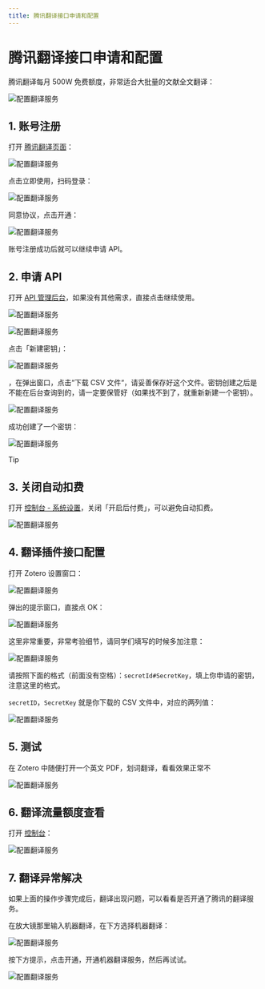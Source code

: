 ```yaml
---
title: 腾讯翻译接口申请和配置
---
```


# 腾讯翻译接口申请和配置

腾讯翻译每月 500W 免费额度，非常适合大批量的文献全文翻译：

![配置翻译服务](../../../assets/images/zotero-plugin-translate/tencent-1.png)

## 1. 账号注册

打开 [腾讯翻译页面](https://cloud.tencent.com/product/tmt)：

![配置翻译服务](../../../assets/images/zotero-plugin-translate/tencent-2.png)

点击立即使用，扫码登录：

![配置翻译服务](../../../assets/images/zotero-plugin-translate/tencent-3.png)

同意协议，点击开通：

![配置翻译服务](../../../assets/images/zotero-plugin-translate/tencent-4.png)

账号注册成功后就可以继续申请 API。

## 2. 申请 API

打开 [API 管理后台](https://console.cloud.tencent.com/cam/capi)，如果没有其他需求，直接点击继续使用。

![配置翻译服务](../../../assets/images/zotero-plugin-translate/tencent-5.png)

![配置翻译服务](../../../assets/images/zotero-plugin-translate/tencent-6.png)

点击「新建密钥」：

![配置翻译服务](../../../assets/images/zotero-plugin-translate/tencent-7.png)

，在弹出窗口，点击“下载 CSV 文件“，请妥善保存好这个文件。密钥创建之后是不能在后台查询到的，请一定要保管好（如果找不到了，就重新新建一个密钥）。

![配置翻译服务](../../../assets/images/zotero-plugin-translate/tencent-8.png)

成功创建了一个密钥：

![配置翻译服务](../../../assets/images/zotero-plugin-translate/tencent-9.png)

> [!TIP]

## 3. 关闭自动扣费

打开 [控制台 - 系统设置](https://console.cloud.tencent.com/tmt)，关闭「开启后付费」，可以避免自动扣费。

![配置翻译服务](../../../assets/images/zotero-plugin-translate/tencent-10.png)

## 4. 翻译插件接口配置

打开 Zotero 设置窗口：

![配置翻译服务](../../../assets/images/zotero-plugin-translate/tencent-11.png)

弹出的提示窗口，直接点 OK：

![配置翻译服务](../../../assets/images/zotero-plugin-translate/tencent-12.png)

这里非常重要，非常考验细节，请同学们填写的时候多加注意：

![配置翻译服务](../../../assets/images/zotero-plugin-translate/tencent-13.png)

请按照下面的格式（前面没有空格）：`secretId#SecretKey`，填上你申请的密钥，注意这里的格式。

`secretID`，`SecretKey` 就是你下载的 CSV 文件中，对应的两列值：

![配置翻译服务](../../../assets/images/zotero-plugin-translate/tencent-14.png)

## 5. 测试

在 Zotero 中随便打开一个英文 PDF，划词翻译，看看效果正常不

![配置翻译服务](../../../assets/images/zotero-plugin-translate/tencent-15.png)

## 6. 翻译流量额度查看

打开 [控制台](https://console.cloud.tencent.com/tmt)：

![配置翻译服务](../../../assets/images/zotero-plugin-translate/tencent-16.png)

## 7. 翻译异常解决

如果上面的操作步骤完成后，翻译出现问题，可以看看是否开通了腾讯的翻译服务。

在放大镜那里输入机器翻译，在下方选择机器翻译：

![配置翻译服务](../../../assets/images/zotero-plugin-translate/tencent-17.png)

按下方提示，点击开通，开通机器翻译服务，然后再试试。

![配置翻译服务](../../../assets/images/zotero-plugin-translate/tencent-18.png)
